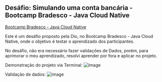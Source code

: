 ## Desáfio: Simulando uma conta bancária - Bootcamp Bradesco - Java Cloud Native

<a href="https://web.dio.me/track/bradesco-java-cloud-native">Bootcamp Bradesco - Java Cloud Native</a>

<p>Este é um desáfio proposto pela Dio, no Bootcamp Bradesco - Java Cloud Native, onde o objetivo é testar o aprendizado dos participantes.</p>
<p>No desáfio, não era necessário fazer validações de Dados, porém, para aprimorar o meu aprendizado, resolvi aprender por fora e aplicar no projeto.</p>

Demonstração do projeto via Terminal:
![image](https://github.com/user-attachments/assets/ac22e52c-f73c-4d5d-850e-49f79e9ebf1f)

Validação de dados:
![image](https://github.com/user-attachments/assets/26015688-22fd-4c30-8b16-c4c78513c329)

